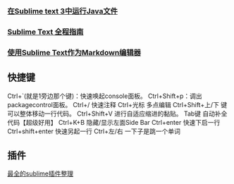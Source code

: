 ### [在Sublime text 3中运行Java文件](http://blog.csdn.net/pugongyingbo/article/details/54948114)
### [Sublime Text 全程指南](http://zh.lucida.me/blog/sublime-text-complete-guide/)
### [使用Sublime Text作为Markdown编辑器](http://www.cnblogs.com/IPrograming/p/Sublime-markdown-editor.html)

## 快捷键
Ctrl+\`(就是1旁边那个键)：快速唤起console面板。
Ctrl+Shift+p：调出packagecontrol面板。
Ctrl+/ 快速注释
Ctrl+光标 多点编辑
Ctrl+Shift+上/下 键 可以整体移动一行代码。
Ctrl+Shift+V 进行自适应缩进的黏贴。
Tab键 自动补全代码【超级好用】
Ctrl+K+B 隐藏/显示左面Side Bar
Ctrl+enter 快速下启一行
Ctrl+shift+enter 快速另起一行
Ctrl+左/右 一下子是跳一个单词

## 插件
[最全的sublime插件整理](https://hk.saowen.com/a/6c7ca7e01ed848ec55461f9f0085f47a6db5119df88311f32c7b1826e6973956)